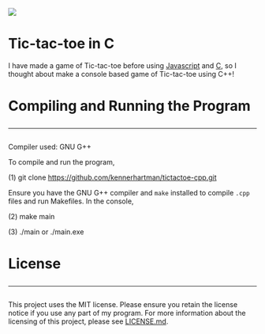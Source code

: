 <img src="https://img.shields.io/badge/project%20status-in%20active%20development-brightgreen"></img>

# Tic-tac-toe in C

I have made a game of Tic-tac-toe before using [Javascript](https://github.com/kennerhartman/tictactoe-js) and [C](https://github.com/kennerhartman/tictactoe-c/), so I thought about make a console based game of Tic-tac-toe using C++!

# Compiling and Running the Program <hr>

Compiler used: GNU G++

To compile and run the program, 

(1) git clone https://github.com/kennerhartman/tictactoe-cpp.git

Ensure you have the GNU G++ compiler and ```make``` installed to compile ```.cpp``` files and run Makefiles.  In the console,

(2) make main

(3) ./main or ./main.exe

# License <hr>

This project uses the MIT license.  Please ensure you retain the license notice if you use any part of my program. For more information about the licensing of this project, please see [LICENSE.md](LICENSE.md).  
